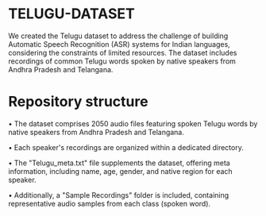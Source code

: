 # TELUGU-DATASET
We created the Telugu dataset to address the challenge of building Automatic Speech Recognition (ASR) systems for Indian languages, considering the constraints of limited resources.  The dataset includes recordings of common Telugu words spoken by native speakers from Andhra Pradesh and Telangana.

# Repository structure

 •	 The dataset comprises 2050 audio files featuring spoken Telugu words by native speakers from Andhra Pradesh and Telangana.

 •	 Each speaker's recordings are organized within a dedicated directory.

 •	 The "Telugu_meta.txt" file supplements the dataset, offering meta information, including name, age, gender, and native region for each speaker.
 
 •	 Additionally, a "Sample Recordings" folder is included, containing representative audio samples from each class (spoken word). 

 
